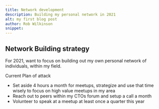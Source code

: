 ```yaml
---
title: Network development
description: Building my personal network in 2021
alt: my first blog post
author: Rob Wilkinson
snippet: 
---
```

## Network Building strategy

For 2021, want to focus on building out my own personal network of individuals, within my field.

Current Plan of attack
* Set aside 4 hours a month for meetups, strategize and use that time wisely to focus on high value meetups in my area
* Reach out to peers within my CTOs forum and setup a call a month
* Volunteer to speak at a meetup at least once a quarter this year